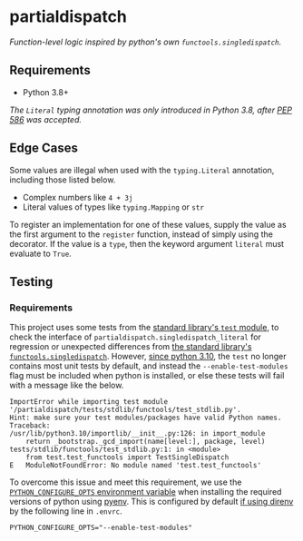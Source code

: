 # partialdispatch

_Function-level logic inspired by python's own `functools.singledispatch`._

## Requirements

* Python 3.8+

_The `Literal` typing annotation was only introduced in Python 3.8, after [PEP 586](https://peps.python.org/pep-0586/) was accepted._

## Edge Cases

Some values are illegal when used with the `typing.Literal` annotation, including those listed below.

* Complex numbers like `4 + 3j` 
* Literal values of types like `typing.Mapping` or `str`

To register an implementation for one of these values, supply the value as the first argument to the `register` function, instead of simply using the decorator. If the value is a `type`, then the keyword argument `literal` must evaluate to `True`.

## Testing

### Requirements

This project uses some tests from the [standard library's `test` module](https://docs.python.org/3/library/test.html), to check the interface of `partialdispatch.singledispatch_literal` for regression or unexpected differences from [the standard library's `functools.singledispatch`](https://docs.python.org/3/library/functools.html#functools.singledispatch). However, [since python 3.10](https://docs.python.org/3/whatsnew/3.10.html#build-changes), the `test` no longer contains most unit tests by default, and instead the `--enable-test-modules` flag must be included when python is installed, or else these tests will fail with a message like the below.


    ImportError while importing test module '/partialdispatch/tests/stdlib/functools/test_stdlib.py'.
    Hint: make sure your test modules/packages have valid Python names.
    Traceback:
    /usr/lib/python3.10/importlib/__init__.py:126: in import_module
        return _bootstrap._gcd_import(name[level:], package, level)
    tests/stdlib/functools/test_stdlib.py:1: in <module>
        from test.test_functools import TestSingleDispatch
    E   ModuleNotFoundError: No module named 'test.test_functools'


To overcome this issue and meet this requirement, we use the [`PYTHON_CONFIGURE_OPTS` environment variable](https://github.com/pyenv/pyenv/blob/master/plugins/python-build/README.md#special-environment-variables) when installing the required versions of python using [pyenv](https://github.com/pyenv/pyenv). This is configured by default [if using direnv](https://direnv.net/) by the following line in `.envrc`.

    PYTHON_CONFIGURE_OPTS="--enable-test-modules"